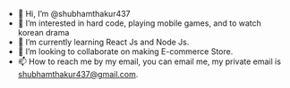 - 👋 Hi, I’m @shubhamthakur437
- 👀 I’m interested in hard code, playing mobile games, and to watch korean drama
- 🌱 I’m currently learning React Js and Node Js. 
- 💞️ I’m looking to collaborate on making E-commerce Store.
- 📫 How to reach me by my email, you can email me, my private email is shubhamthakur437@gmail.com.

<!---
shubhamthakur437/shubhamthakur437 is a ✨ special ✨ repository because its `README.md` (this file) appears on your GitHub profile.
You can click the Preview link to take a look at your changes.
--->
